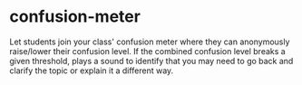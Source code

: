 # confusion-meter
 Let students join your class' confusion meter where they can anonymously raise/lower their confusion level. If the combined confusion level breaks a given threshold, plays a sound to identify that you may need to go back and clarify the topic or explain it a different way.
